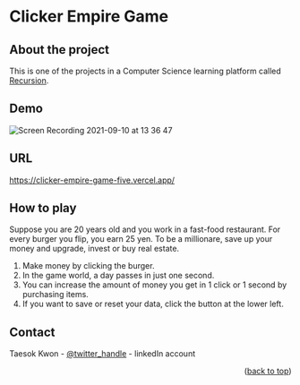 # Clicker Empire Game

## About the project

[Recursion]:https://recursionist.io/

This is one of the projects in a Computer Science learning platform called [Recursion].

## Demo

![Screen Recording 2021-09-10 at 13 36 47](https://user-images.githubusercontent.com/66197642/132916005-6a20a934-5003-485a-987e-a9ab3c73ccfb.gif)

## URL

https://clicker-empire-game-five.vercel.app/


## How to play

Suppose you are 20 years old and you work in a fast-food restaurant. For every burger you flip, you earn 25 yen. To be a millionare, save up your money and upgrade, invest or buy real estate.

1. Make money by clicking the burger.
2. In the game world, a day passes in just one second.
3. You can increase the amount of money you get in 1 click or 1 second by purchasing items.
4. If you want to save or reset your data, click the button at the lower left.

<!-- CONTACT -->
## Contact

Taesok Kwon - [@twitter_handle](https://twitter.com/twitter_handle) - linkedIn account

<p align="right">(<a href="#top">back to top</a>)</p>



